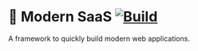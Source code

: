 # 🚀 Modern SaaS [![Build](https://github.com/trey-m/modern-saas/actions/workflows/build.yml/badge.svg)](https://github.com/trey-m/modern-saas/actions/workflows/build.yml)

A framework to quickly build modern web applications.

